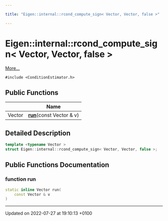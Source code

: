 ```yaml
---

title: "Eigen::internal::rcond_compute_sign< Vector, Vector, false >"

---
```


# Eigen::internal::rcond_compute_sign< Vector, Vector, false >



 [More...](#detailed-description)


`#include <ConditionEstimator.h>`

## Public Functions

|                | Name           |
| -------------- | -------------- |
| Vector | **[run](http://example.org/classes/structeigen_1_1internal_1_1rcond__compute__sign_3_01vector_00_01vector_00_01false_01_4/#function-run)**(const Vector & v) |

## Detailed Description

```cpp
template <typename Vector >
struct Eigen::internal::rcond_compute_sign< Vector, Vector, false >;
```

## Public Functions Documentation

### function run

```cpp
static inline Vector run(
    const Vector & v
)
```


-------------------------------

Updated on 2022-07-27 at 19:10:13 +0100